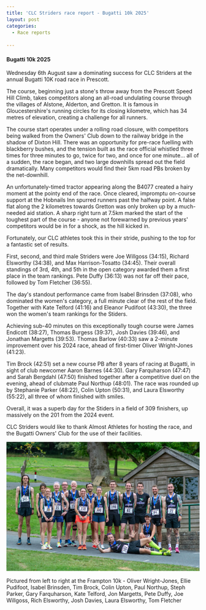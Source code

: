 ```yaml
---
title: 'CLC Striders race report - Bugatti 10k 2025'
layout: post
categories:
  - Race reports

---
```


#### Bugatti 10k 2025

Wednesday 6th August saw a dominating success for CLC Striders at the annual Bugatti 10K road race in Prescott.

The course, beginning just a stone's throw away from the Prescott Speed Hill Climb, takes competitors along an all-road undulating course through the villages of Alstone, Alderton, and Gretton. It is famous in Gloucestershire's running circles for its closing kilometre, which has 34 metres of elevation, creating a challenge for all runners.

The course start operates under a rolling road closure, with competitors being walked from the Owners' Club down to the railway bridge in the shadow of Dixton Hill. There was an opportunity for pre-race fuelling with blackberry bushes, and the tension built as the race official whistled three times for three minutes to go, twice for two, and once for one minute... all of a sudden, the race began, and two large downhills spread out the field dramatically. Many competitors would find their 5km road PBs broken by the net-downhill.

An unfortunately-timed tractor appearing along the B4077 created a hairy moment at the pointy end of the race. Once cleared, impromptu on-course support at the Hobnails Inn spurred runners past the halfway point. A false flat along the 2 kilometres towards Gretton was only broken up by a much-needed aid station. A sharp right turn at 7.5km marked the start of the toughest part of the course - anyone not forewarned by previous years' competitors would be in for a shock, as the hill kicked in.

Fortunately, our CLC athletes took this in their stride, pushing to the top for a fantastic set of results.

First, second, and third male Striders were Joe Willgoss (34:15), Richard Elsworthy (34:38), and Max Harrison-Tosatto (34:45). Their overall standings of 3rd, 4th, and 5th in the open category awarded them a first place in the team rankings. Pete Duffy (36:13) was not far off their pace, followed by Tom Fletcher (36:55).

The day's standout performance came from Isabel Brinsden (37:08), who dominated the women's category, a full minute clear of the rest of the field. Together with Kate Telford (41:16) and Eleanor Pudifoot (43:30), the three won the women's team rankings for the Stiders.

Achieving sub-40 minutes on this exceptionally tough course were James Endicott (38:27), Thomas Burgess (39:37), Josh Davies (39:46), and Jonathan Margetts (39:53). Thomas Barlow (40:33) saw a 2-minute improvement over his 2024 race, ahead of first-timer Oliver Wright-Jones (41:23).

Tim Brock (42:51) set a new course PB after 8 years of racing at Bugatti, in sight of club newcomer Aaron Barnes (44:30). Gary Farquharson (47:47) and Sarah Bergdahl (47:50) finished together after a competitive duel on the evening, ahead of clubmate Paul Northup (48:01). The race was rounded up by Stephanie Parker (48:22), Colin Upton (50:31), and Laura Elsworthy (55:22), all three of whom finished with smiles.

Overall, it was a superb day for the Stiders in a field of 309 finishers, up massively on the 201 from the 2024 event.

CLC Striders would like to thank Almost Athletes for hosting the race, and the Bugatti Owners' Club for the use of their facilities.

![Bugatti 10k](/images/2025/08/2025-08-09-Bugatti-10k.jpg "Bugatti 10k")

Pictured from left to right at the Frampton 10k - Oliver Wright-Jones, Ellie Pudifoot, Isabel Brinsden, Tim Brock, Colin Upton, Paul Northup, Steph Parker, Gary Farquharson, Kate Telford, Jon Margetts, Pete Duffy, Joe Willgoss, Rich Elsworthy, Josh Davies, Laura Elsworthy, Tom Fletcher


